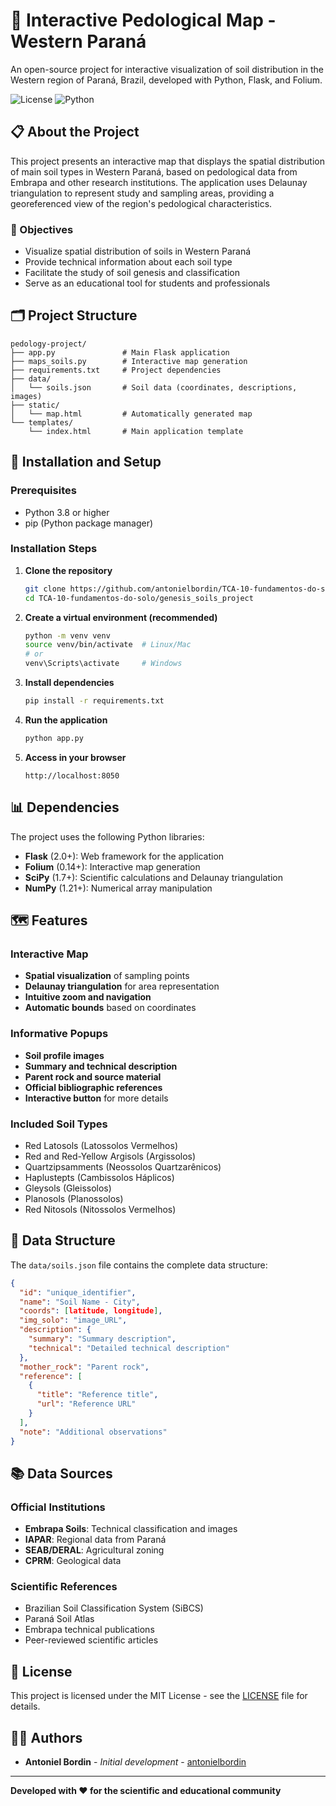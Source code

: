 # 🌱 Interactive Pedological Map - Western Paraná

An open-source project for interactive visualization of soil distribution in the Western region of Paraná, Brazil, developed with Python, Flask, and Folium.

![License](https://img.shields.io/badge/license-MIT-blue.svg)
![Python](https://img.shields.io/badge/python-3.8%2B-green.svg)

## 📋 About the Project

This project presents an interactive map that displays the spatial distribution of main soil types in Western Paraná, based on pedological data from Embrapa and other research institutions. The application uses Delaunay triangulation to represent study and sampling areas, providing a georeferenced view of the region's pedological characteristics.

### 🎯 Objectives

- Visualize spatial distribution of soils in Western Paraná
- Provide technical information about each soil type
- Facilitate the study of soil genesis and classification
- Serve as an educational tool for students and professionals

## 🗂️ Project Structure

```
pedology-project/
├── app.py               # Main Flask application
├── maps_soils.py        # Interactive map generation
├── requirements.txt     # Project dependencies
├── data/
│   └── soils.json       # Soil data (coordinates, descriptions, images)
├── static/
│   └── map.html         # Automatically generated map
└── templates/
    └── index.html       # Main application template
```

## 🚀 Installation and Setup

### Prerequisites

- Python 3.8 or higher
- pip (Python package manager)

### Installation Steps

1. **Clone the repository**
   ```bash
   git clone https://github.com/antonielbordin/TCA-10-fundamentos-do-solo
   cd TCA-10-fundamentos-do-solo/genesis_soils_project
   ```

2. **Create a virtual environment (recommended)**
   ```bash
   python -m venv venv
   source venv/bin/activate  # Linux/Mac
   # or
   venv\Scripts\activate     # Windows
   ```

3. **Install dependencies**
   ```bash
   pip install -r requirements.txt
   ```

4. **Run the application**
   ```bash
   python app.py
   ```

5. **Access in your browser**
   ```
   http://localhost:8050
   ```

## 📊 Dependencies

The project uses the following Python libraries:

- **Flask** (2.0+): Web framework for the application
- **Folium** (0.14+): Interactive map generation
- **SciPy** (1.7+): Scientific calculations and Delaunay triangulation
- **NumPy** (1.21+): Numerical array manipulation

## 🗺️ Features

### Interactive Map
- **Spatial visualization** of sampling points
- **Delaunay triangulation** for area representation
- **Intuitive zoom and navigation**
- **Automatic bounds** based on coordinates

### Informative Popups
- **Soil profile images**
- **Summary and technical description**
- **Parent rock and source material**
- **Official bibliographic references**
- **Interactive button** for more details

### Included Soil Types
- Red Latosols (Latossolos Vermelhos)
- Red and Red-Yellow Argisols (Argissolos)
- Quartzipsamments (Neossolos Quartzarênicos)
- Haplustepts (Cambissolos Háplicos)
- Gleysols (Gleissolos)
- Planosols (Planossolos)
- Red Nitosols (Nitossolos Vermelhos)

## 🔧 Data Structure

The `data/soils.json` file contains the complete data structure:

```json
{
  "id": "unique_identifier",
  "name": "Soil Name - City",
  "coords": [latitude, longitude],
  "img_solo": "image_URL",
  "description": {
    "summary": "Summary description",
    "technical": "Detailed technical description"
  },
  "mother_rock": "Parent rock",
  "reference": [
    {
      "title": "Reference title",
      "url": "Reference URL"
    }
  ],
  "note": "Additional observations"
}
```

## 📚 Data Sources

### Official Institutions
- **Embrapa Soils**: Technical classification and images
- **IAPAR**: Regional data from Paraná
- **SEAB/DERAL**: Agricultural zoning
- **CPRM**: Geological data

### Scientific References
- Brazilian Soil Classification System (SiBCS)
- Paraná Soil Atlas
- Embrapa technical publications
- Peer-reviewed scientific articles

## 📄 License

This project is licensed under the MIT License - see the [LICENSE](LICENSE) file for details.

## 🙋‍♂️ Authors

- **Antoniel Bordin** - *Initial development* - [antonielbordin](https://github.com/antonielbordin)

---

**Developed with ❤️ for the scientific and educational community**